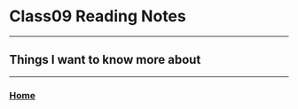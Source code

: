 # Class09 Reading Notes

----
## Things I want to know more about


---
### [Home](https://github.com/MISalz/301_Reading_Notes)